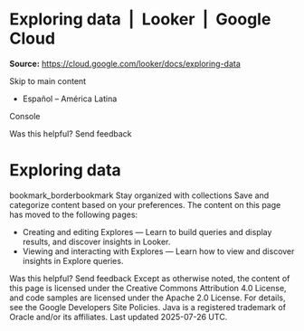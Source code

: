 # Exploring data  |  Looker  |  Google Cloud

**Source:** https://cloud.google.com/looker/docs/exploring-data

Skip to main content 
  * Español – América Latina

Console 




Was this helpful?
Send feedback 
#  Exploring data
bookmark_borderbookmark Stay organized with collections  Save and categorize content based on your preferences.
The content on this page has moved to the following pages:
  * Creating and editing Explores — Learn to build queries and display results, and discover insights in Looker.
  * Viewing and interacting with Explores — Learn how to view and discover insights in Explore queries.


Was this helpful?
Send feedback 
Except as otherwise noted, the content of this page is licensed under the Creative Commons Attribution 4.0 License, and code samples are licensed under the Apache 2.0 License. For details, see the Google Developers Site Policies. Java is a registered trademark of Oracle and/or its affiliates.
Last updated 2025-07-26 UTC.



